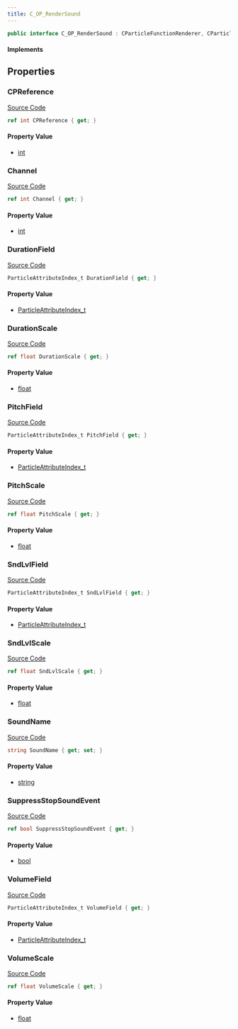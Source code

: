 ```yaml
---
title: C_OP_RenderSound
---
```


```csharp
public interface C_OP_RenderSound : CParticleFunctionRenderer, CParticleFunction, ISchemaClass<CParticleFunction>, ISchemaClass<CParticleFunctionRenderer>, ISchemaClass<C_OP_RenderSound>, ISchemaField, ISchemaClass, INativeHandle
```

#### Implements

## Properties

### CPReference

[Source Code](https://github.com/swiftly-solution/swiftlys2/blob/beta/managed/src/SwiftlyS2.Generated/Schemas/Interfaces/C_OP_RenderSound.cs#L34)

```csharp
ref int CPReference { get; }
```

#### Property Value

- [int](https://learn.microsoft.com/dotnet/api/system.int32)

### Channel

[Source Code](https://github.com/swiftly-solution/swiftlys2/blob/beta/managed/src/SwiftlyS2.Generated/Schemas/Interfaces/C_OP_RenderSound.cs#L32)

```csharp
ref int Channel { get; }
```

#### Property Value

- [int](https://learn.microsoft.com/dotnet/api/system.int32)

### DurationField

[Source Code](https://github.com/swiftly-solution/swiftlys2/blob/beta/managed/src/SwiftlyS2.Generated/Schemas/Interfaces/C_OP_RenderSound.cs#L26)

```csharp
ParticleAttributeIndex_t DurationField { get; }
```

#### Property Value

- [ParticleAttributeIndex_t](/docs/api/shared/schemadefinitions/particleattributeindex_t)

### DurationScale

[Source Code](https://github.com/swiftly-solution/swiftlys2/blob/beta/managed/src/SwiftlyS2.Generated/Schemas/Interfaces/C_OP_RenderSound.cs#L16)

```csharp
ref float DurationScale { get; }
```

#### Property Value

- [float](https://learn.microsoft.com/dotnet/api/system.single)

### PitchField

[Source Code](https://github.com/swiftly-solution/swiftlys2/blob/beta/managed/src/SwiftlyS2.Generated/Schemas/Interfaces/C_OP_RenderSound.cs#L28)

```csharp
ParticleAttributeIndex_t PitchField { get; }
```

#### Property Value

- [ParticleAttributeIndex_t](/docs/api/shared/schemadefinitions/particleattributeindex_t)

### PitchScale

[Source Code](https://github.com/swiftly-solution/swiftlys2/blob/beta/managed/src/SwiftlyS2.Generated/Schemas/Interfaces/C_OP_RenderSound.cs#L20)

```csharp
ref float PitchScale { get; }
```

#### Property Value

- [float](https://learn.microsoft.com/dotnet/api/system.single)

### SndLvlField

[Source Code](https://github.com/swiftly-solution/swiftlys2/blob/beta/managed/src/SwiftlyS2.Generated/Schemas/Interfaces/C_OP_RenderSound.cs#L24)

```csharp
ParticleAttributeIndex_t SndLvlField { get; }
```

#### Property Value

- [ParticleAttributeIndex_t](/docs/api/shared/schemadefinitions/particleattributeindex_t)

### SndLvlScale

[Source Code](https://github.com/swiftly-solution/swiftlys2/blob/beta/managed/src/SwiftlyS2.Generated/Schemas/Interfaces/C_OP_RenderSound.cs#L18)

```csharp
ref float SndLvlScale { get; }
```

#### Property Value

- [float](https://learn.microsoft.com/dotnet/api/system.single)

### SoundName

[Source Code](https://github.com/swiftly-solution/swiftlys2/blob/beta/managed/src/SwiftlyS2.Generated/Schemas/Interfaces/C_OP_RenderSound.cs#L36)

```csharp
string SoundName { get; set; }
```

#### Property Value

- [string](https://learn.microsoft.com/dotnet/api/system.string)

### SuppressStopSoundEvent

[Source Code](https://github.com/swiftly-solution/swiftlys2/blob/beta/managed/src/SwiftlyS2.Generated/Schemas/Interfaces/C_OP_RenderSound.cs#L38)

```csharp
ref bool SuppressStopSoundEvent { get; }
```

#### Property Value

- [bool](https://learn.microsoft.com/dotnet/api/system.boolean)

### VolumeField

[Source Code](https://github.com/swiftly-solution/swiftlys2/blob/beta/managed/src/SwiftlyS2.Generated/Schemas/Interfaces/C_OP_RenderSound.cs#L30)

```csharp
ParticleAttributeIndex_t VolumeField { get; }
```

#### Property Value

- [ParticleAttributeIndex_t](/docs/api/shared/schemadefinitions/particleattributeindex_t)

### VolumeScale

[Source Code](https://github.com/swiftly-solution/swiftlys2/blob/beta/managed/src/SwiftlyS2.Generated/Schemas/Interfaces/C_OP_RenderSound.cs#L22)

```csharp
ref float VolumeScale { get; }
```

#### Property Value

- [float](https://learn.microsoft.com/dotnet/api/system.single)

